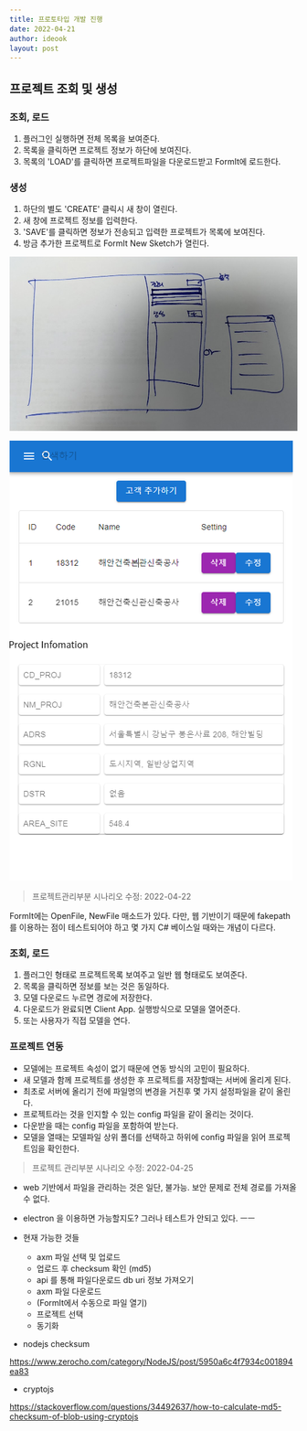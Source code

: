 ```yaml
---
title: 프로토타입 개발 진행
date: 2022-04-21
author: ideook
layout: post
---
```


## 프로젝트 조회 및 생성

### 조회, 로드
1. 플러그인 실행하면 전체 목록을 보여준다. 
2. 목록을 클릭하면 프로젝트 정보가 하단에 보여진다. 
3. 목록의 'LOAD'를 클릭하면 프로젝트파일을 다운로드받고 FormIt에 로드한다. 

### 생성
1. 하단의 별도 'CREATE' 클릭시 새 창이 열린다.
2. 새 창에 프로젝트 정보를 입력한다.
3. 'SAVE'를 클릭하면 정보가 전송되고 입력한 프로젝트가 목록에 보여진다.
4. 방금 추가한 프로젝트로 FormIt New Sketch가 열린다. 

![](images/2022-04-21-16-11-30.png)

![](images/2022-04-22-08-57-11.png)


> 프로젝트관리부분 시나리오 수정: 2022-04-22

FormIt에는 OpenFile, NewFile 매소드가 있다. 다만, 웹 기반이기 때문에 fakepath를 이용하는 점이 테스트되어야 하고 몇 가지 C# 베이스일 때와는 개념이 다르다.

### 조회, 로드
1. 플러그인 형태로 프로젝트목록 보여주고 일반 웹 형태로도 보여준다.
2. 목록을 클릭하면 정보를 보는 것은 동일하다.
3. 모델 다운로드 누르면 경로에 저장한다.
4. 다운로드가 완료되면 Client App. 실행방식으로 모델을 열어준다.
5. 또는 사용자가 직접 모델을 연다.

### 프로젝트 연동
- 모델에는 프로젝트 속성이 없기 때문에 연동 방식의 고민이 필요하다.
- 새 모델과 함께 프로젝트를 생성한 후 프로젝트를 저장할때는 서버에 올리게 된다.
- 최초로 서버에 올리기 전에 파일명의 변경을 거친후 몇 가지 설정파일을 같이 올린다.
- 프로젝트라는 것을 인지할 수 있는 config 파일을 같이 올리는 것이다.
- 다운받을 때는 config 파일을 포함하여 받는다.
- 모델을 열때는 모델파일 상위 폴더를 선택하고 하위에 config 파일을 읽어 프로젝트임을 확인한다. 

> 프로젝트 관리부분 시나리오 수정: 2022-04-25

- web 기반에서 파일을 관리하는 것은 일단, 불가능. 보안 문제로 전체 경로를 가져올 수 없다.
- electron 을 이용하면 가능할지도? 그러나 테스트가 안되고 있다. ㅡㅡ

- 현재 가능한 것들
    - axm 파일 선택 및 업로드
    - 업로드 후 checksum 확인 (md5)
    - api 를 통해 파일다운로드 db uri 정보 가져오기
    - axm 파일 다운로드
    - (FormIt에서 수동으로 파일 열기)
    - 프로젝트 선택
    - 동기화



* nodejs checksum

<https://www.zerocho.com/category/NodeJS/post/5950a6c4f7934c001894ea83>

* cryptojs 

<https://stackoverflow.com/questions/34492637/how-to-calculate-md5-checksum-of-blob-using-cryptojs>